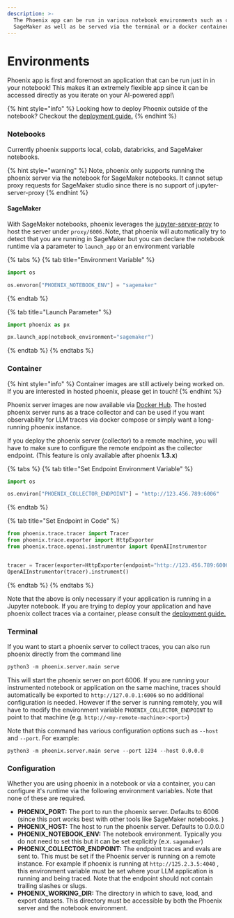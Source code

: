 ```yaml
---
description: >-
  The Phoenix app can be run in various notebook environments such as colab and
  SageMaker as well as be served via the terminal or a docker container
---
```


# Environments

Phoenix app is first and foremost an application that can be run just in in your notebook! This makes it an extremely flexible app since it can be accessed directly as you iterate on your AI-powered app!\


{% hint style="info" %}
Looking how to deploy Phoenix outside of the notebook? Checkout the [deployment guide.](deployment/deploying-phoenix.md)
{% endhint %}

### Notebooks

Currently phoenix supports local, colab, databricks, and SageMaker notebooks.

{% hint style="warning" %}
Note, phoenix only supports running the phoenix server via the notebook for SageMaker notebooks. It cannot setup proxy requests for SageMaker studio since there is no support of jupyter-server-proxy
{% endhint %}

#### SageMaker

With SageMaker notebooks, phoenix leverages the [jupyter-server-proy](https://github.com/jupyterhub/jupyter-server-proxy) to host the server under `proxy/6006.`Note, that phoenix will automatically try to detect that you are running in SageMaker but you can declare the notebook runtime via a parameter to `launch_app` or an environment variable

{% tabs %}
{% tab title="Environment Variable" %}
```python
import os

os.envoron["PHOENIX_NOTEBOOK_ENV"] = "sagemaker"
```
{% endtab %}

{% tab title="Launch Parameter" %}
```python
import phoenix as px

px.launch_app(notebook_environment="sagemaker")
```
{% endtab %}
{% endtabs %}

### Container

{% hint style="info" %}
Container images are still actively being worked on. If you are interested in hosted phoenix, please get in touch!
{% endhint %}

Phoenix server images are now available via [Docker Hub](https://hub.docker.com/r/arizephoenix/phoenix). The hosted phoenix server runs as a trace collector and can be used if you want observability for LLM traces via docker compose or simply want a long-running phoenix instance.

If you deploy the phoenix server (collector) to a remote machine, you will have to make sure to configure the remote endpoint as the collector endpoint. (This feature is only available after phoenix **1.3.x**)

{% tabs %}
{% tab title="Set Endpoint Environment Variable" %}
```python
import os

os.environ["PHOENIX_COLLECTOR_ENDPOINT"] = "http://123.456.789:6006"
```
{% endtab %}

{% tab title="Set Endpoint in Code" %}
```python
from phoenix.trace.tracer import Tracer
from phoenix.trace.exporter import HttpExporter
from phoenix.trace.openai.instrumentor import OpenAIInstrumentor


tracer = Tracer(exporter=HttpExporter(endpoint="http://123.456.789:6006"))
OpenAIInstrumentor(tracer).instrument()
```
{% endtab %}
{% endtabs %}

Note that the above is only necessary if your application is running in a Jupyter notebook. If you are trying to deploy your application and have phoenix collect traces via a container, please consult the [deployment guide.](deployment/deploying-phoenix.md)

### Terminal

If you want to start a phoenix server to collect traces, you can also run phoenix directly from the command line

```python
python3 -m phoenix.server.main serve
```

This will start the phoenix server on port 6006. If you are running your instrumented notebook or application on the same machine, traces should automatically be exported to `http://127.0.0.1:6006` so no additional configuration is needed. However if the server is running remotely, you will have to modify the environment variable `PHOENIX_COLLECTOR_ENDPOINT` to point to that machine (e.g. `http://<my-remote-machine>:<port>`)

Note that this command has various configuration options such as `--host` and `--port`. For example:

```
python3 -m phoenix.server.main serve --port 1234 --host 0.0.0.0
```

### Configuration

Whether you are using phoenix in a notebook or via a container, you can configure it's runtime via the following environment variables. Note that none of these are required.

* **PHOENIX\_PORT:** The port to run the phoenix server. Defaults to 6006 (since this port works best with other tools like SageMaker notebooks. )
* &#x20;**PHOENIX\_HOST:** The host to run the phoenix server. Defaults to 0.0.0.0&#x20;
* **PHOENIX\_NOTEBOOK\_ENV:** The notebook environment. Typically you do not need to set this but it can be set explicitly (e.x. `sagemaker`)
* **PHOENIX\_COLLECTOR\_ENDPOINT:** The endpoint traces and evals are sent to. This must be set if the Phoenix server is running on a remote instance. For example if phoenix is running at `http://125.2.3.5:4040` , this environment variable must be set where your LLM application is running and being traced. Note that the endpoint should not contain trailing slashes or slugs.
* &#x20;**PHOENIX\_WORKING\_DIR:** The directory in which to save, load, and export datasets. This directory must be accessible by both the Phoenix server and the notebook environment.&#x20;
